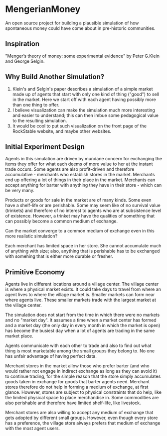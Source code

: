 # MengerianMoney
An open source project for building a plausible simulation of how spontaneous money could have come about in pre-historic communities. 
## Inspiration
"Menger’s theory of money: some experimental evidence" by Peter G.Klein and George Selgin.
## Why Build Another Simulation?
1. Klein's and Selgin's paper describes a simulation of a simple market made up of agents that start with only one kind of thing ("good") to sell in the market. Here we start off with each agent having possibly more than one thing to offer.
2. I believe visualization can make the simulation much more interesting and easier to understand; this can then imbue some pedagogical value to the resulting simulation.
3. It would be cool to put such visualization on the front page of the RockStable website, and maybe other websites.
## Initial Experiment Design
Agents in this simulation are driven by mundane concern for exchanging the items they offer for what each deems of more value to her at the instant trade occurs. Some agents are also profit-driven and therefore accumulative - merchants who establish stores in the market. Merchants end up offering a lot of things in their place in the market. Merchants can accept anything for barter with anything they have in their store - which can be very many.

Products or goods for sale in the market are of many kinds. Some even have a shelf-life or are perishable. Some may seem like of no survival value (trinkets) and therefore of no interest to agents who are at subsistence level of existence. However, a trinket may have the qualities of something that can possibly become a common medium of exchange.

Can the market converge to a common medium of exchange even in this more realistic simulation?

Each merchant has limited space in her store. She cannot accumulate much of anything with size; also, anything that is perishable has to be exchanged with somehing that is either more durable or fresher.
## Primitive Economy
Agents live in different locations around a village center. The village center is where a physical market exists. It could take days to travel from where an agent lives to where the village market is. Smaller markets can form near where agents live. These smaller markets trade with the largest market at the village center.

The simulation does not start from the time in which there were no markets and no "market day". It assumes a time when a market center has formed and a market day (the only day in every month in which the market is open) has become the busiest day when a lot of agents are trading in the same market place.

Agents communicate with each other to trade and also to find out what thing is most marketable among the small groups they belong to. No one has unfair advantage of having perfect data.

Merchant stores in the market allow those who prefer barter (and who would rather not engage in indirect exchange as long as they can avoid it) to continue trading, for the simple reason that the store simply accumulates goods taken in exchange for goods that barter agents need. Merchant stores therefore do not help in forming a medium of exchange, at first glance. However, stores are subject to physical constraints that do help, like the limited physical space to place merchandise in. Some commodities are also perishable and therefore have limited shelf-life, like livestock.

Merchant stores are also willing to accept any medium of exchange that gets adopted by different small groups. However, even though every store has a preference, the village store always prefers that medium of exchange with the most agent users.
